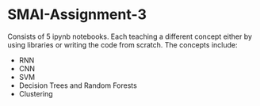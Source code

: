 # SMAI-Assignment-3

Consists of 5 ipynb notebooks. Each teaching a different concept either by using libraries or writing the code from scratch. The concepts include:

- RNN
- CNN
- SVM
- Decision Trees and Random Forests 
- Clustering
